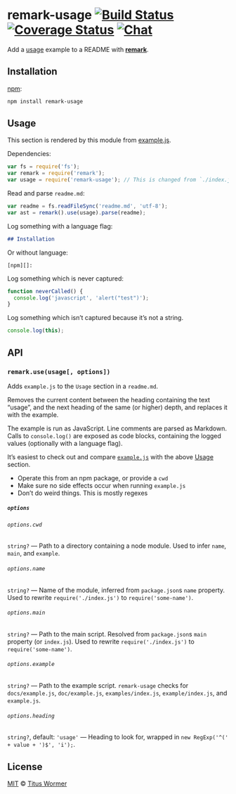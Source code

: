 # remark-usage [![Build Status][build-badge]][build-status] [![Coverage Status][coverage-badge]][coverage-status] [![Chat][chat-badge]][chat]

Add a [usage][] example to a README with [**remark**][remark].

## Installation

[npm][]:

```bash
npm install remark-usage
```

## Usage

This section is rendered by this module from [example.js][example-js].

Dependencies:

```javascript
var fs = require('fs');
var remark = require('remark');
var usage = require('remark-usage'); // This is changed from `./index.js` to `remark-usage`
```

Read and parse `readme.md`:

```javascript
var readme = fs.readFileSync('readme.md', 'utf-8');
var ast = remark().use(usage).parse(readme);
```

Log something with a language flag:

```markdown
## Installation
```

Or without language:

```
[npm][]:
```

Log something which is never captured:

```javascript
function neverCalled() {
  console.log('javascript', 'alert("test")');
}
```

Log something which isn’t captured because it’s not a string.

```javascript
console.log(this);
```

## API

<!--lint enable code-block-style-->

### `remark.use(usage[, options])`

Adds `example.js` to the `Usage` section in a `readme.md`.

Removes the current content between the heading containing the text “usage”,
and the next heading of the same (or higher) depth, and replaces it with
the example.

The example is run as JavaScript.  Line comments are parsed as Markdown.
Calls to `console.log()` are exposed as code blocks, containing the logged
values (optionally with a language flag).

It’s easiest to check out and compare [`example.js`][example-js] with the
above [Usage][] section.

*   Operate this from an npm package, or provide a `cwd`
*   Make sure no side effects occur when running `example.js`
*   Don’t do weird things.  This is mostly regexes

##### `options`

###### `options.cwd`

`string?` — Path to a directory containing a node module.  Used to infer `name`,
`main`, and `example`.

###### `options.name`

`string?` — Name of the module, inferred from `package.json`s `name` property.
Used to rewrite `require('./index.js')` to `require('some-name')`.

###### `options.main`

`string?` — Path to the main script.  Resolved from `package.json`s `main`
property (or `index.js`).  Used to rewrite `require('./index.js')` to
`require('some-name')`.

###### `options.example`

`string?` — Path to the example script.  `remark-usage` checks for
`docs/example.js`, `doc/example.js`, `examples/index.js`, `example/index.js`,
and `example.js`.

###### `options.heading`

`string?`, default: `'usage'` — Heading to look for, wrapped in
`new RegExp('^(' + value + ')$', 'i');`.

## License

[MIT][license] © [Titus Wormer][author]

<!-- Definitions -->

[build-badge]: https://img.shields.io/travis/remarkjs/remark-usage.svg

[build-status]: https://travis-ci.org/remarkjs/remark-usage

[coverage-badge]: https://img.shields.io/codecov/c/github/remarkjs/remark-usage.svg

[coverage-status]: https://codecov.io/github/remarkjs/remark-usage

[chat-badge]: https://img.shields.io/gitter/room/remarkjs/Lobby.svg

[chat]: https://gitter.im/remarkjs/Lobby

[license]: LICENSE

[author]: http://wooorm.com

[npm]: https://docs.npmjs.com/cli/install

[remark]: https://github.com/remarkjs/remark

[usage]: #usage

[example-js]: example.js
